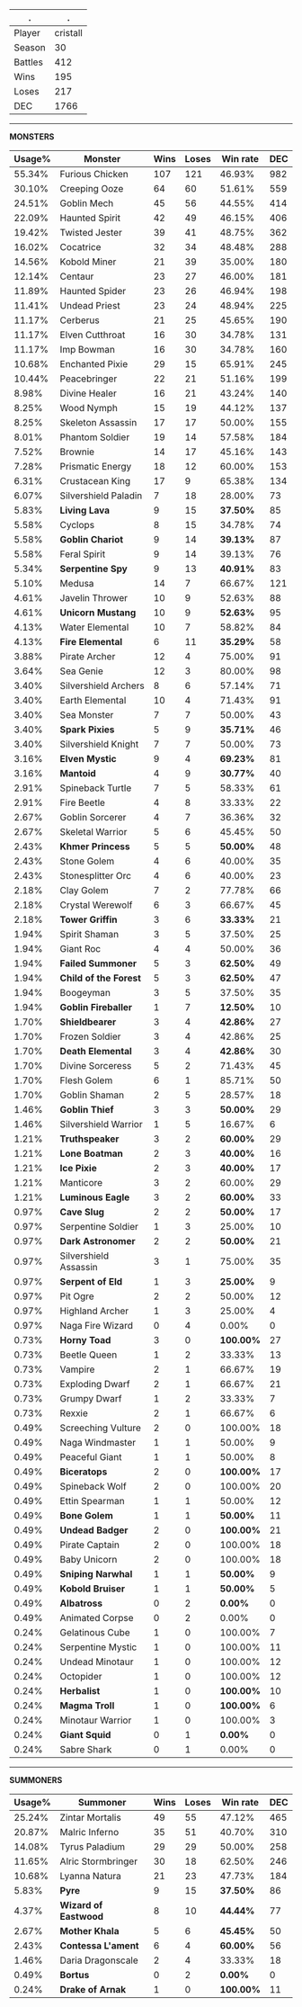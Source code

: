 .|.
|-|-
Player|cristall
Season|30
Battles|412
Wins|195
Loses|217
DEC|1766

---
**MONSTERS**

Usage%|Monster|Wins|Loses|Win rate|DEC|
-|-|-|-|-|-|
55.34%|Furious Chicken|107|121|46.93%|982|
30.10%|Creeping Ooze|64|60|51.61%|559|
24.51%|Goblin Mech|45|56|44.55%|414|
22.09%|Haunted Spirit|42|49|46.15%|406|
19.42%|Twisted Jester|39|41|48.75%|362|
16.02%|Cocatrice|32|34|48.48%|288|
14.56%|Kobold Miner|21|39|35.00%|180|
12.14%|Centaur|23|27|46.00%|181|
11.89%|Haunted Spider|23|26|46.94%|198|
11.41%|Undead Priest|23|24|48.94%|225|
11.17%|Cerberus|21|25|45.65%|190|
11.17%|Elven Cutthroat|16|30|34.78%|131|
11.17%|Imp Bowman|16|30|34.78%|160|
10.68%|Enchanted Pixie|29|15|65.91%|245|
10.44%|Peacebringer|22|21|51.16%|199|
8.98%|Divine Healer|16|21|43.24%|140|
8.25%|Wood Nymph|15|19|44.12%|137|
8.25%|Skeleton Assassin|17|17|50.00%|155|
8.01%|Phantom Soldier|19|14|57.58%|184|
7.52%|Brownie|14|17|45.16%|143|
7.28%|Prismatic Energy|18|12|60.00%|153|
6.31%|Crustacean King|17|9|65.38%|134|
6.07%|Silvershield Paladin|7|18|28.00%|73|
5.83%|**Living Lava**|9|15|**37.50%**|85|
5.58%|Cyclops|8|15|34.78%|74|
5.58%|**Goblin Chariot**|9|14|**39.13%**|87|
5.58%|Feral Spirit|9|14|39.13%|76|
5.34%|**Serpentine Spy**|9|13|**40.91%**|83|
5.10%|Medusa|14|7|66.67%|121|
4.61%|Javelin Thrower|10|9|52.63%|88|
4.61%|**Unicorn Mustang**|10|9|**52.63%**|95|
4.13%|Water Elemental|10|7|58.82%|84|
4.13%|**Fire Elemental**|6|11|**35.29%**|58|
3.88%|Pirate Archer|12|4|75.00%|91|
3.64%|Sea Genie|12|3|80.00%|98|
3.40%|Silvershield Archers|8|6|57.14%|71|
3.40%|Earth Elemental|10|4|71.43%|91|
3.40%|Sea Monster|7|7|50.00%|43|
3.40%|**Spark Pixies**|5|9|**35.71%**|46|
3.40%|Silvershield Knight|7|7|50.00%|73|
3.16%|**Elven Mystic**|9|4|**69.23%**|81|
3.16%|**Mantoid**|4|9|**30.77%**|40|
2.91%|Spineback Turtle|7|5|58.33%|61|
2.91%|Fire Beetle|4|8|33.33%|22|
2.67%|Goblin Sorcerer|4|7|36.36%|32|
2.67%|Skeletal Warrior|5|6|45.45%|50|
2.43%|**Khmer Princess**|5|5|**50.00%**|48|
2.43%|Stone Golem|4|6|40.00%|35|
2.43%|Stonesplitter Orc|4|6|40.00%|23|
2.18%|Clay Golem|7|2|77.78%|66|
2.18%|Crystal Werewolf|6|3|66.67%|45|
2.18%|**Tower Griffin**|3|6|**33.33%**|21|
1.94%|Spirit Shaman|3|5|37.50%|25|
1.94%|Giant Roc|4|4|50.00%|36|
1.94%|**Failed Summoner**|5|3|**62.50%**|49|
1.94%|**Child of the Forest**|5|3|**62.50%**|47|
1.94%|Boogeyman|3|5|37.50%|35|
1.94%|**Goblin Fireballer**|1|7|**12.50%**|10|
1.70%|**Shieldbearer**|3|4|**42.86%**|27|
1.70%|Frozen Soldier|3|4|42.86%|25|
1.70%|**Death Elemental**|3|4|**42.86%**|30|
1.70%|Divine Sorceress|5|2|71.43%|45|
1.70%|Flesh Golem|6|1|85.71%|50|
1.70%|Goblin Shaman|2|5|28.57%|18|
1.46%|**Goblin Thief**|3|3|**50.00%**|29|
1.46%|Silvershield Warrior|1|5|16.67%|6|
1.21%|**Truthspeaker**|3|2|**60.00%**|29|
1.21%|**Lone Boatman**|2|3|**40.00%**|16|
1.21%|**Ice Pixie**|2|3|**40.00%**|17|
1.21%|Manticore|3|2|60.00%|29|
1.21%|**Luminous Eagle**|3|2|**60.00%**|33|
0.97%|**Cave Slug**|2|2|**50.00%**|17|
0.97%|Serpentine Soldier|1|3|25.00%|10|
0.97%|**Dark Astronomer**|2|2|**50.00%**|21|
0.97%|Silvershield Assassin|3|1|75.00%|35|
0.97%|**Serpent of Eld**|1|3|**25.00%**|9|
0.97%|Pit Ogre|2|2|50.00%|12|
0.97%|Highland Archer|1|3|25.00%|4|
0.97%|Naga Fire Wizard|0|4|0.00%|0|
0.73%|**Horny Toad**|3|0|**100.00%**|27|
0.73%|Beetle Queen|1|2|33.33%|13|
0.73%|Vampire|2|1|66.67%|19|
0.73%|Exploding Dwarf|2|1|66.67%|21|
0.73%|Grumpy Dwarf|1|2|33.33%|7|
0.73%|Rexxie|2|1|66.67%|6|
0.49%|Screeching Vulture|2|0|100.00%|18|
0.49%|Naga Windmaster|1|1|50.00%|9|
0.49%|Peaceful Giant|1|1|50.00%|8|
0.49%|**Biceratops**|2|0|**100.00%**|17|
0.49%|Spineback Wolf|2|0|100.00%|20|
0.49%|Ettin Spearman|1|1|50.00%|12|
0.49%|**Bone Golem**|1|1|**50.00%**|11|
0.49%|**Undead Badger**|2|0|**100.00%**|21|
0.49%|Pirate Captain|2|0|100.00%|18|
0.49%|Baby Unicorn|2|0|100.00%|18|
0.49%|**Sniping Narwhal**|1|1|**50.00%**|9|
0.49%|**Kobold Bruiser**|1|1|**50.00%**|5|
0.49%|**Albatross**|0|2|**0.00%**|0|
0.49%|Animated Corpse|0|2|0.00%|0|
0.24%|Gelatinous Cube|1|0|100.00%|7|
0.24%|Serpentine Mystic|1|0|100.00%|11|
0.24%|Undead Minotaur|1|0|100.00%|12|
0.24%|Octopider|1|0|100.00%|12|
0.24%|**Herbalist**|1|0|**100.00%**|10|
0.24%|**Magma Troll**|1|0|**100.00%**|6|
0.24%|Minotaur Warrior|1|0|100.00%|3|
0.24%|**Giant Squid**|0|1|**0.00%**|0|
0.24%|Sabre Shark|0|1|0.00%|0|

---
**SUMMONERS**

Usage%|Summoner|Wins|Loses|Win rate|DEC|
-|-|-|-|-|-|
25.24%|Zintar Mortalis|49|55|47.12%|465|
20.87%|Malric Inferno|35|51|40.70%|310|
14.08%|Tyrus Paladium|29|29|50.00%|258|
11.65%|Alric Stormbringer|30|18|62.50%|246|
10.68%|Lyanna Natura|21|23|47.73%|184|
5.83%|**Pyre**|9|15|**37.50%**|86|
4.37%|**Wizard of Eastwood**|8|10|**44.44%**|77|
2.67%|**Mother Khala**|5|6|**45.45%**|50|
2.43%|**Contessa L'ament**|6|4|**60.00%**|56|
1.46%|Daria Dragonscale|2|4|33.33%|18|
0.49%|**Bortus**|0|2|**0.00%**|0|
0.24%|**Drake of Arnak**|1|0|**100.00%**|11|
